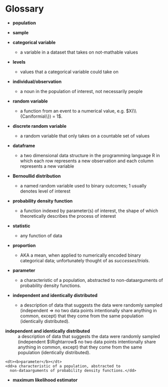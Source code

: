 # Glossary



* **population**
* **sample**
* **categorical variable**
    - a variable in a dataset that takes on not-mathable values
* **levels**
    - values that a categorical variable could take on
* **individual/observation**
    - a noun in the population of interest, not necessarily people
* **random variable**
    - a function from an event to a numerical value, e.g. $X(\\{Caniformia\\}) = 1$.
* **discrete random variable**
    - a random variable that only takes on a countable set of values
* **dataframe**
    - a two dimensional data structure in the programming language R
      in which each row represents a new observation and each column
      represents a new variable
* **Bernoullid distribution**
    - a named random variable used to binary outcomes; $1$ usually
      denotes level of interest

* **probability density function**
    - a function indexed by parameter(s) of interest, the shape of
      which theoretically describes the process of interest

* **statistic**
    - any function of data

* **proportion**
    - AKA a mean, when applied to numerically encoded binary
      categorical data; unfortunately thought of as $successes /
      trials$.

* **parameter**
    - a characteristic of a population, abstracted to
      non-dataarguments of probability density functions.

* **independent and identically distributed**
    - a description of data that suggests the data were randomly
      sampled (independent $\Rightarrow$ no two data points
      intentionally share anything in common, except) that they come
      from the same population (identically distributed).

<dl>
    <dt><b>independent and identically distributed</b></dt>
    <dd>a description of data that suggests the data were randomly
      sampled (independent $\Rightarrow$ no two data points
      intentionally share anything in common, except) that they come
      from the same population (identically distributed).</dd>

    <dt><b>parameter</b></dt>
    <dd>a characteristic of a population, abstracted to
      non-dataarguments of probability density functions.</dd>
</dl>

* **maximum likelihood estimator**

